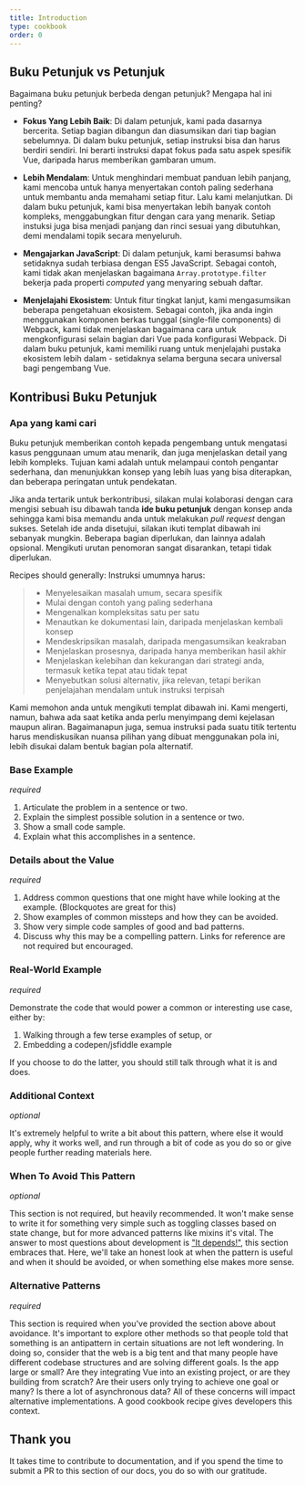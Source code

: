 ```yaml
---
title: Introduction
type: cookbook
order: 0
---
```


## Buku Petunjuk vs Petunjuk

Bagaimana buku petunjuk berbeda dengan petunjuk? Mengapa hal ini penting?

* **Fokus Yang Lebih Baik**: Di dalam petunjuk, kami pada dasarnya bercerita. Setiap bagian dibangun dan diasumsikan dari tiap bagian sebelumnya. Di dalam buku petunjuk, setiap instruksi bisa dan harus berdiri sendiri. Ini berarti instruksi dapat fokus pada satu aspek spesifik Vue, daripada harus memberikan gambaran umum. 

* **Lebih Mendalam**: Untuk menghindari membuat panduan lebih panjang, kami mencoba untuk hanya menyertakan contoh paling sederhana untuk membantu anda memahami setiap fitur. Lalu kami melanjutkan. Di dalam buku petunjuk, kami bisa menyertakan lebih banyak contoh kompleks, menggabungkan fitur dengan cara yang menarik. Setiap instuksi juga bisa menjadi panjang dan rinci sesuai yang dibutuhkan, demi mendalami topik secara menyeluruh.

* **Mengajarkan JavaScript**: Di dalam petunjuk, kami berasumsi bahwa setidaknya sudah terbiasa dengan ES5 JavaScript. Sebagai contoh, kami tidak akan menjelaskan bagaimana `Array.prototype.filter` bekerja pada properti _computed_ yang menyaring sebuah daftar.

* **Menjelajahi Ekosistem**: Untuk fitur tingkat lanjut, kami mengasumsikan beberapa pengetahuan ekosistem. Sebagai contoh, jika anda ingin menggunakan komponen berkas tunggal (single-file components) di Webpack, kami tidak menjelaskan bagaimana cara untuk mengkonfigurasi selain bagian dari Vue pada konfigurasi Webpack. Di dalam buku petunjuk, kami memiliki ruang untuk menjelajahi pustaka ekosistem lebih dalam - setidaknya selama berguna secara universal bagi pengembang Vue.

## Kontribusi Buku Petunjuk

### Apa yang kami cari

Buku petunjuk memberikan contoh kepada pengembang untuk mengatasi kasus penggunaan umum atau menarik, dan juga menjelaskan detail yang lebih kompleks. Tujuan kami adalah untuk melampaui contoh pengantar sederhana, dan menunjukkan konsep yang lebih luas yang bisa diterapkan, dan beberapa peringatan untuk pendekatan.

Jika anda tertarik untuk berkontribusi, silakan mulai kolaborasi dengan cara mengisi sebuah isu dibawah tanda **ide buku petunjuk** dengan konsep anda sehingga kami bisa memandu anda untuk melakukan _pull request_ dengan sukses. Setelah ide anda disetujui, silakan ikuti templat dibawah ini sebanyak mungkin. Beberapa bagian diperlukan, dan lainnya adalah opsional. Mengikuti urutan penomoran sangat disarankan, tetapi tidak diperlukan. 

Recipes should generally:
Instruksi umumnya harus:

> * Menyelesaikan masalah umum, secara spesifik
> * Mulai dengan contoh yang paling sederhana
> * Mengenalkan kompleksitas satu per satu
> * Menautkan ke dokumentasi lain, daripada menjelaskan kembali konsep 
> * Mendeskripsikan masalah, daripada mengasumsikan keakraban
> * Menjelaskan prosesnya, daripada hanya memberikan hasil akhir
> * Menjelaskan kelebihan dan kekurangan dari strategi anda, termasuk ketika tepat atau tidak tepat
> * Menyebutkan solusi alternativ, jika relevan, tetapi berikan penjelajahan mendalam untuk instruksi terpisah

Kami memohon anda untuk mengikuti templat dibawah ini. Kami mengerti, namun, bahwa ada saat ketika anda perlu menyimpang demi kejelasan maupun aliran. Bagaimanapun juga, semua instruksi pada suatu titik tertentu harus mendiskusikan nuansa pilihan yang dibuat menggunakan pola ini, lebih disukai dalam bentuk bagian pola alternatif.

### Base Example

_required_

1.  Articulate the problem in a sentence or two.
2.  Explain the simplest possible solution in a sentence or two.
3.  Show a small code sample.
4.  Explain what this accomplishes in a sentence.

### Details about the Value

_required_

1.  Address common questions that one might have while looking at the example. (Blockquotes are great for this)
2.  Show examples of common missteps and how they can be avoided.
3.  Show very simple code samples of good and bad patterns.
4.  Discuss why this may be a compelling pattern. Links for reference are not required but encouraged.

### Real-World Example

_required_

Demonstrate the code that would power a common or interesting use case, either by:

1.  Walking through a few terse examples of setup, or
2.  Embedding a codepen/jsfiddle example

If you choose to do the latter, you should still talk through what it is and does.

### Additional Context

_optional_

It's extremely helpful to write a bit about this pattern, where else it would apply, why it works well, and run through a bit of code as you do so or give people further reading materials here.

### When To Avoid This Pattern

_optional_

This section is not required, but heavily recommended. It won't make sense to write it for something very simple such as toggling classes based on state change, but for more advanced patterns like mixins it's vital. The answer to most questions about development is ["It depends!"](https://codepen.io/rachsmith/pen/YweZbG), this section embraces that. Here, we'll take an honest look at when the pattern is useful and when it should be avoided, or when something else makes more sense.

### Alternative Patterns

_required_

This section is required when you've provided the section above about avoidance. It's important to explore other methods so that people told that something is an antipattern in certain situations are not left wondering. In doing so, consider that the web is a big tent and that many people have different codebase structures and are solving different goals. Is the app large or small? Are they integrating Vue into an existing project, or are they building from scratch? Are their users only trying to achieve one goal or many? Is there a lot of asynchronous data? All of these concerns will impact alternative implementations. A good cookbook recipe gives developers this context.

## Thank you

It takes time to contribute to documentation, and if you spend the time to submit a PR to this section of our docs, you do so with our gratitude.
